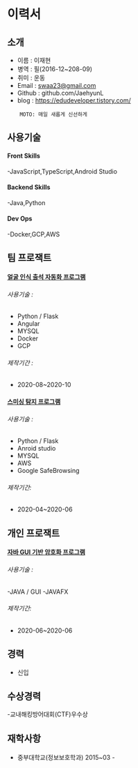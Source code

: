 # 이력서

## 소개

<!-- 사진 -->

* 이름 : 이재현
* 병역 : 필(2016-12~208-09)
* 취미 : 운동
* Email : swaa23@gmail.com
* Github : github.com/JaehyunL
* blog : https://edudeveloper.tistory.com/

~~~
    MOTO: 매일 새롭게 신선하게
~~~



## 사용기술 

#### Front Skills
<!-- 아이콘 대충 자바스크립트, 타입스크립트 ,안드로이드스튜디오 구해와야지--> 
-JavaScript,TypeScript,Android Studio

#### Backend Skills
-Java,Python
<!-- 아이콘 자바 파이썬 구해와야지-->

#### Dev Ops 
-Docker,GCP,AWS

<!-- 도커 aws -->

## 팀 프로잭트
#### [얼굴 인식 출석 자동화 프로그램 ](https://github.com/slackid/Final_Capston_Forward)
###### 사용기술 :
<!-- 사진첨부 -->
- Python / Flask
- Angular
- MYSQL 
- Docker
- GCP 
###### 제작기간 : 
- 2020-08~2020-10

#### [스미싱 탐지 프로그램](https://github.com/teamGolee/golee-server-python)
###### 사용기술 :
- Python / Flask
- Anroid studio
- MYSQL 
- AWS 
- Google SafeBrowsing
###### 제작기간:
- 2020-04~2020-06


## 개인 프로잭트 
#### [자바 GUI 기반 암호화 프로그램](https://github.com/JaeHyunL/JavaCiper)
###### 사용기술 :
 -JAVA / GUI
 -JAVAFX
###### 제작기간:
- 2020-06~2020-06

## 경력 
 - 신입 
 
## 수상경력
-교내해킹방어대회(CTF)우수상

## 재학사항 
####
- 중부대학교(정보보호학과) 2015~03 - 
